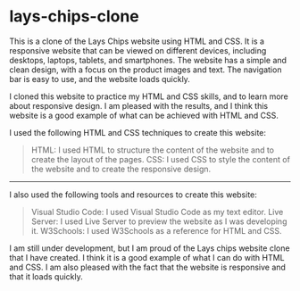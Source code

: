 # lays-chips-clone
This is a clone of the Lays Chips website using HTML and CSS. It is a responsive website that can be viewed on different devices, including desktops, laptops, tablets, and smartphones. The website has a simple and clean design, with a focus on the product images and text. The navigation bar is easy to use, and the website loads quickly.

I cloned this website to practice my HTML and CSS skills, and to learn more about responsive design. I am pleased with the results, and I think this website is a good example of what can be achieved with HTML and CSS.

I used the following HTML and CSS techniques to create this website:
> HTML: I used HTML to structure the content of the website and to create the layout of the pages.
> CSS: I used CSS to style the content of the website and to create the responsive design.
---
I also used the following tools and resources to create this website:
> Visual Studio Code: I used Visual Studio Code as my text editor.
> Live Server: I used Live Server to preview the website as I was developing it.
> W3Schools: I used W3Schools as a reference for HTML and CSS.

I am still under development, but I am proud of the Lays chips website clone that I have created. I think it is a good example of what I can do with HTML and CSS. I am also pleased with the fact that the website is responsive and that it loads quickly.
